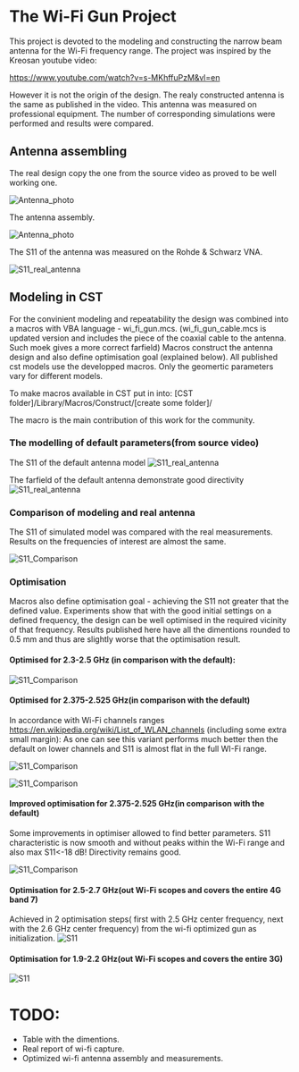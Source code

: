 # The Wi-Fi Gun Project

This project is devoted to the modeling and constructing the narrow beam antenna for the Wi-Fi frequency range. 
The project was inspired by the Kreosan youtube video:

https://www.youtube.com/watch?v=s-MKhffuPzM&vl=en

However it is not the origin of the design.
The realy constructed antenna is the same as published in the video. This antenna was measured on professional equipment. 
The number of corresponding simulations were performed and results were compared.

## Antenna assembling
The real design copy the one from the source video as proved to be well working one.

![Antenna_photo](/data/images/original_scheme.jpg)

The antenna assembly.

![Antenna_photo](/data/photo/ph1.jpg)

The S11 of the antenna was measured on the Rohde & Schwarz VNA.

![S11_real_antenna](/data/images/WIFI_Gun_default__parameters_V2.png)

## Modeling in CST

For the convinient modeling and repeatability the design was combined into a macros with VBA language - wi_fi_gun.mcs.
(wi_fi_gun_cable.mcs is updated version and includes the piece of the coaxial cable to the antenna. Such moek gives a more correct farfield)
Macros construct the antenna design and also define optimisation goal (explained below).
All published cst models use the developped macros. Only the geomertic parameters vary for different models.

To make macros available in CST put in into:
[CST folder]/Library/Macros/Construct/[create some folder]/

The macro is the main contribution of this work for the community. 


### The modelling of default parameters(from source video)

The S11 of the default antenna model
![S11_real_antenna](/data/images/S11_CST_Re_Im_default_parameters.png)


The farfield of the default antenna demonstrate good directivity
![S11_real_antenna](/data/images/farfield_default_parameters_2.4.png)


### Comparison of modeling and real antenna
The S11 of simulated model was compared with the real measurements. Results on the frequencies of interest are almost the same. 

![S11_Comparison](/data/images/Compare_CST_VNA.png)

### Optimisation
Macros also define optimisation goal - achieving the S11 not greater that the defined value.
Experiments show that with the good initial settings on a defined frequency, the design can be well optimised in the required vicinity of that frequency.
Results published here have all the dimentions rounded to 0.5 mm and thus are slightly worse that the optimisation result.

#### Optimised for 2.3-2.5 GHz (in comparison with the default):

![S11_Comparison](/data/images/S11_CST_Re_Im_compare_default_optimised_2.3-2.5.png)

#### Optimised for 2.375-2.525 GHz(in comparison with the default) 
In accordance with Wi-Fi channels ranges https://en.wikipedia.org/wiki/List_of_WLAN_channels (including some extra small margin):
As one can see this variant performs much better then the default on lower channels and S11 is almost flat in the full WI-Fi range.

![S11_Comparison](/data/images/wi-fi_2.4GHz_channel_overlay.png)

![S11_Comparison](/data/images/S11_CST_Re_Im_compare_default_optimised_2.375-2.525.png)

#### Improved optimisation for 2.375-2.525 GHz(in comparison with the default) 
Some improvements in optimiser allowed to find better parameters. S11 characteristic is now smooth and without peaks within the Wi-Fi range and also max S11<-18 dB! Directivity remains good.

![S11_Comparison](/data/images/S11_CST_Re_Im_compare_default_optimised_2.375-2.525_2.png)

#### Optimisation for 2.5-2.7 GHz(out Wi-Fi scopes and covers the entire 4G band 7) 
Achieved in 2 optimisation steps( first with 2.5 GHz center frequency, next with the 2.6 GHz center frequency) from the wi-fi optimized gun as initialization. 
![S11](/data/images/S11_CST_Re_Im_2.5-2.7_optimisation.png)

#### Optimisation for 1.9-2.2 GHz(out Wi-Fi scopes and covers the entire 3G) 
![S11](/data/images/S11_CST_Re_Im_1.9-2.2_optimisation.png)

# TODO:
- Table with the dimentions.
- Real report of wi-fi capture.
- Optimized wi-fi antenna assembly and measurements.
